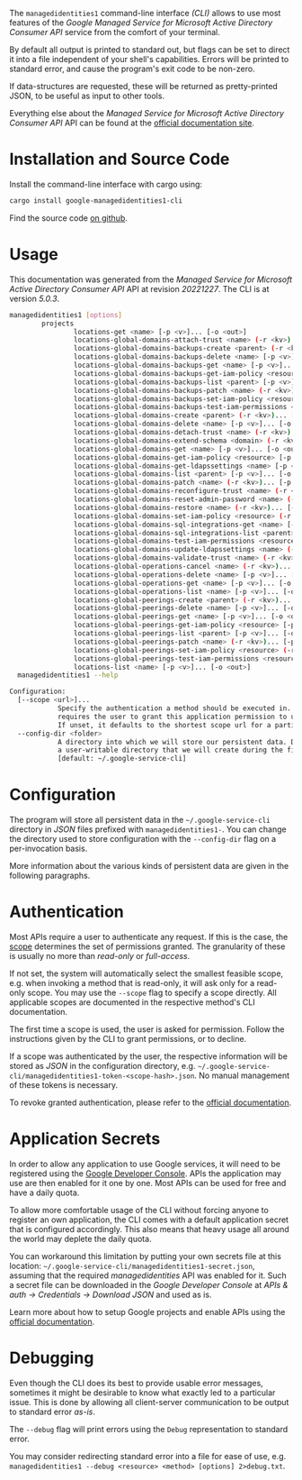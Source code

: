 <!---
DO NOT EDIT !
This file was generated automatically from 'src/generator/templates/cli/README.md.mako'
DO NOT EDIT !
-->
The `managedidentities1` command-line interface *(CLI)* allows to use most features of the *Google Managed Service for Microsoft Active Directory Consumer API* service from the comfort of your terminal.

By default all output is printed to standard out, but flags can be set to direct it into a file independent of your shell's
capabilities. Errors will be printed to standard error, and cause the program's exit code to be non-zero.

If data-structures are requested, these will be returned as pretty-printed JSON, to be useful as input to other tools.

Everything else about the *Managed Service for Microsoft Active Directory Consumer API* API can be found at the
[official documentation site](https://cloud.google.com/managed-microsoft-ad/).

# Installation and Source Code

Install the command-line interface with cargo using:

```bash
cargo install google-managedidentities1-cli
```

Find the source code [on github](https://github.com/Byron/google-apis-rs/tree/main/gen/managedidentities1-cli).

# Usage

This documentation was generated from the *Managed Service for Microsoft Active Directory Consumer API* API at revision *20221227*. The CLI is at version *5.0.3*.

```bash
managedidentities1 [options]
        projects
                locations-get <name> [-p <v>]... [-o <out>]
                locations-global-domains-attach-trust <name> (-r <kv>)... [-p <v>]... [-o <out>]
                locations-global-domains-backups-create <parent> (-r <kv>)... [-p <v>]... [-o <out>]
                locations-global-domains-backups-delete <name> [-p <v>]... [-o <out>]
                locations-global-domains-backups-get <name> [-p <v>]... [-o <out>]
                locations-global-domains-backups-get-iam-policy <resource> [-p <v>]... [-o <out>]
                locations-global-domains-backups-list <parent> [-p <v>]... [-o <out>]
                locations-global-domains-backups-patch <name> (-r <kv>)... [-p <v>]... [-o <out>]
                locations-global-domains-backups-set-iam-policy <resource> (-r <kv>)... [-p <v>]... [-o <out>]
                locations-global-domains-backups-test-iam-permissions <resource> (-r <kv>)... [-p <v>]... [-o <out>]
                locations-global-domains-create <parent> (-r <kv>)... [-p <v>]... [-o <out>]
                locations-global-domains-delete <name> [-p <v>]... [-o <out>]
                locations-global-domains-detach-trust <name> (-r <kv>)... [-p <v>]... [-o <out>]
                locations-global-domains-extend-schema <domain> (-r <kv>)... [-p <v>]... [-o <out>]
                locations-global-domains-get <name> [-p <v>]... [-o <out>]
                locations-global-domains-get-iam-policy <resource> [-p <v>]... [-o <out>]
                locations-global-domains-get-ldapssettings <name> [-p <v>]... [-o <out>]
                locations-global-domains-list <parent> [-p <v>]... [-o <out>]
                locations-global-domains-patch <name> (-r <kv>)... [-p <v>]... [-o <out>]
                locations-global-domains-reconfigure-trust <name> (-r <kv>)... [-p <v>]... [-o <out>]
                locations-global-domains-reset-admin-password <name> (-r <kv>)... [-p <v>]... [-o <out>]
                locations-global-domains-restore <name> (-r <kv>)... [-p <v>]... [-o <out>]
                locations-global-domains-set-iam-policy <resource> (-r <kv>)... [-p <v>]... [-o <out>]
                locations-global-domains-sql-integrations-get <name> [-p <v>]... [-o <out>]
                locations-global-domains-sql-integrations-list <parent> [-p <v>]... [-o <out>]
                locations-global-domains-test-iam-permissions <resource> (-r <kv>)... [-p <v>]... [-o <out>]
                locations-global-domains-update-ldapssettings <name> (-r <kv>)... [-p <v>]... [-o <out>]
                locations-global-domains-validate-trust <name> (-r <kv>)... [-p <v>]... [-o <out>]
                locations-global-operations-cancel <name> (-r <kv>)... [-p <v>]... [-o <out>]
                locations-global-operations-delete <name> [-p <v>]... [-o <out>]
                locations-global-operations-get <name> [-p <v>]... [-o <out>]
                locations-global-operations-list <name> [-p <v>]... [-o <out>]
                locations-global-peerings-create <parent> (-r <kv>)... [-p <v>]... [-o <out>]
                locations-global-peerings-delete <name> [-p <v>]... [-o <out>]
                locations-global-peerings-get <name> [-p <v>]... [-o <out>]
                locations-global-peerings-get-iam-policy <resource> [-p <v>]... [-o <out>]
                locations-global-peerings-list <parent> [-p <v>]... [-o <out>]
                locations-global-peerings-patch <name> (-r <kv>)... [-p <v>]... [-o <out>]
                locations-global-peerings-set-iam-policy <resource> (-r <kv>)... [-p <v>]... [-o <out>]
                locations-global-peerings-test-iam-permissions <resource> (-r <kv>)... [-p <v>]... [-o <out>]
                locations-list <name> [-p <v>]... [-o <out>]
  managedidentities1 --help

Configuration:
  [--scope <url>]...
            Specify the authentication a method should be executed in. Each scope
            requires the user to grant this application permission to use it.
            If unset, it defaults to the shortest scope url for a particular method.
  --config-dir <folder>
            A directory into which we will store our persistent data. Defaults to
            a user-writable directory that we will create during the first invocation.
            [default: ~/.google-service-cli]

```

# Configuration

The program will store all persistent data in the `~/.google-service-cli` directory in *JSON* files prefixed with `managedidentities1-`.  You can change the directory used to store configuration with the `--config-dir` flag on a per-invocation basis.

More information about the various kinds of persistent data are given in the following paragraphs.

# Authentication

Most APIs require a user to authenticate any request. If this is the case, the [scope][scopes] determines the 
set of permissions granted. The granularity of these is usually no more than *read-only* or *full-access*.

If not set, the system will automatically select the smallest feasible scope, e.g. when invoking a
method that is read-only, it will ask only for a read-only scope. 
You may use the `--scope` flag to specify a scope directly. 
All applicable scopes are documented in the respective method's CLI documentation.

The first time a scope is used, the user is asked for permission. Follow the instructions given 
by the CLI to grant permissions, or to decline.

If a scope was authenticated by the user, the respective information will be stored as *JSON* in the configuration
directory, e.g. `~/.google-service-cli/managedidentities1-token-<scope-hash>.json`. No manual management of these tokens
is necessary.

To revoke granted authentication, please refer to the [official documentation][revoke-access].

# Application Secrets

In order to allow any application to use Google services, it will need to be registered using the 
[Google Developer Console][google-dev-console]. APIs the application may use are then enabled for it
one by one. Most APIs can be used for free and have a daily quota.

To allow more comfortable usage of the CLI without forcing anyone to register an own application, the CLI
comes with a default application secret that is configured accordingly. This also means that heavy usage
all around the world may deplete the daily quota.

You can workaround this limitation by putting your own secrets file at this location: 
`~/.google-service-cli/managedidentities1-secret.json`, assuming that the required *managedidentities* API 
was enabled for it. Such a secret file can be downloaded in the *Google Developer Console* at 
*APIs & auth -> Credentials -> Download JSON* and used as is.

Learn more about how to setup Google projects and enable APIs using the [official documentation][google-project-new].


# Debugging

Even though the CLI does its best to provide usable error messages, sometimes it might be desirable to know
what exactly led to a particular issue. This is done by allowing all client-server communication to be 
output to standard error *as-is*.

The `--debug` flag will print errors using the `Debug` representation to standard error.

You may consider redirecting standard error into a file for ease of use, e.g. `managedidentities1 --debug <resource> <method> [options] 2>debug.txt`.


[scopes]: https://developers.google.com/+/api/oauth#scopes
[revoke-access]: http://webapps.stackexchange.com/a/30849
[google-dev-console]: https://console.developers.google.com/
[google-project-new]: https://developers.google.com/console/help/new/
